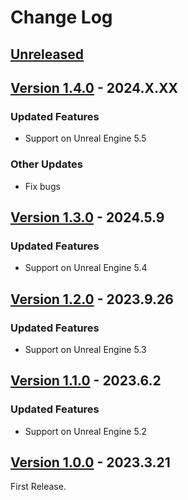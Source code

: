 # Change Log

## [Unreleased](https://github.com/colory-games/UEPlugin-ShortcutAsset/compare/v1.4.0...main)

## [Version 1.4.0](https://github.com/colory-games/UEPlugin-ShortcutAsset/compare/v1.3.0...v1.4.0) - 2024.X.XX

### Updated Features

* Support on Unreal Engine 5.5

### Other Updates

* Fix bugs

## [Version 1.3.0](https://github.com/colory-games/UEPlugin-ShortcutAsset/compare/v1.2.0...v1.3.0) - 2024.5.9

### Updated Features

* Support on Unreal Engine 5.4

## [Version 1.2.0](https://github.com/colory-games/UEPlugin-ShortcutAsset/compare/v1.1.0...v1.2.0) - 2023.9.26

### Updated Features

* Support on Unreal Engine 5.3

## [Version 1.1.0](https://github.com/colory-games/UEPlugin-ShortcutAsset/compare/v1.0.0...v1.1.0) - 2023.6.2

### Updated Features

* Support on Unreal Engine 5.2

## [Version 1.0.0](https://github.com/colory-games/UEPlugin-ShortcutAsset/compare/beb7a79d3a3167fca0c2a4d40956f5a0a260c576...v1.0.0) - 2023.3.21

First Release.
